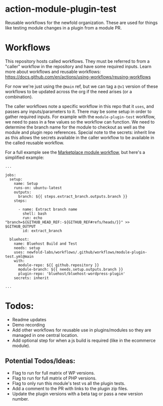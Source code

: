# action-module-plugin-test
Reusable workflows for the newfold organization. These are used for things like testing module changes in a plugin from a module PR.


# Workflows
This repository hosts called workflows. They must be referred to from a "caller" workflow in the repository and have some required inputs. Learn more about workflows and reusable workflows: https://docs.github.com/en/actions/using-workflows/reusing-workflows

For now we're just using the `@main` ref, but we can tag a `@v1` version of these workflows to be updated across the org if the need arises (or a combination).

The caller workflows note a specific workflow in this repo that it `uses`, and passes any inputs/parameters to it. There may be some setup in order to gather required inputs. For example with the `module-plugin-test` workflow, we need to pass in a few values so the workflow can function. We need to determine the branch name for the module to checkout as well as the module and plugin repo references. Special note to the secrets: inherit line as this allows the secrets available in the caller workflow to be available in the called reusable workflow. 

For a full example see the [Marketplace module workflow](https://github.com/newfold-labs/wp-module-marketplace/blob/main/.github/workflows/brand-plugin-test.yml), but here's a simplified example:

```
...

jobs:
  setup:
    name: Setup
    runs-on: ubuntu-latest
    outputs:
      branch: ${{ steps.extract_branch.outputs.branch }}
    steps:

      - name: Extract branch name
        shell: bash
        run: echo "branch=${GITHUB_HEAD_REF:-${GITHUB_REF#refs/heads/}}" >> $GITHUB_OUTPUT
        id: extract_branch

  bluehost:
    name: Bluehost Build and Test
    needs: setup
    uses: newfold-labs/workflows/.github/workflows/module-plugin-test.yml@main
    with:
      module-repo: ${{ github.repository }}
      module-branch: ${{ needs.setup.outputs.branch }}
      plugin-repo: 'bluehost/bluehost-wordpress-plugin'
    secrets: inherit

...
```


# Todos:
- Readme updates
- Demo recording
- Add other workflows for reusable use in plugins/modules so they are managed in one central location. 
- Add optional step for when a js build is required (like in the ecommerce module).

## Potential Todos/Ideas:
- Flag to run for full matrix of WP versions.
- Flag to run for full matrix of PHP versions.
- Flag to only run this module's test vs all the plugin tests.
- Add a comment to the PR with links to the plugin zip files.
- Update the plugin versions with a beta tag or pass a new version number.
